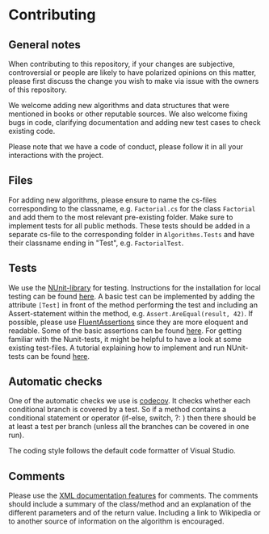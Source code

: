 # Contributing
## General notes
When contributing to this repository, if your changes are subjective, controversial or people are likely to have
polarized opinions on this matter, please first discuss the change you wish to make via issue with the owners of
this repository.

We welcome adding new algorithms and data structures that were mentioned in books or other reputable sources.
We also welcome fixing bugs in code, clarifying documentation and adding new test cases to check existing code.

Please note that we have a code of conduct, please follow it in all your interactions with the project.

## Files
For adding new algorithms, please ensure to name the cs-files corresponding to the classname, e.g. `Factorial.cs` for the class `Factorial` and add them to the most relevant pre-existing folder. Make sure to implement tests for all public methods. These tests should be added in a separate cs-file to the corresponding folder in `Algorithms.Tests` and have their classname ending in "Test", e.g. `FactorialTest`.

## Tests
We use the [NUnit-library](https://nunit.org/) for testing. Instructions for the installation for local testing can be found [here](https://docs.nunit.org/articles/nunit/getting-started/installation.html). A basic test can be implemented by adding the attribute `[Test]` in front of the method performing the test and including an Assert-statement within the method, e.g. `Assert.AreEqual(result, 42)`. If possible, please use [FluentAssertions](https://fluentassertions.com/) since they are more eloquent and readable. Some of the basic assertions can be found [here](https://fluentassertions.com/basicassertions/). For getting familiar with the Nunit-tests, it might be helpful to have a look at some existing test-files. A tutorial explaining how to implement and run NUnit-tests can be found [here](https://www.c-sharpcorner.com/article/introduction-to-nunit-testing-framework/).

## Automatic checks
One of the automatic checks we use is [codecov](https://about.codecov.io/). It checks whether each conditional branch is covered by a test. So if a method contains a conditional statement or operator (if-else, switch, ?: ) then there should be at least a test per branch (unless all the branches can be covered in one run).

The coding style follows the default code formatter of Visual Studio.

## Comments
Please use the [XML documentation features](https://docs.microsoft.com/en-us/dotnet/csharp/programming-guide/xmldoc/how-to-use-the-xml-documentation-features) for comments. The comments should include a summary of the class/method and an explanation of the different parameters and of the return value. Including a link to Wikipedia or to another source of information on the algorithm is encouraged.
